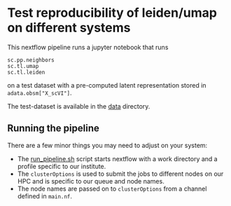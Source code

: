 # Test reproducibility of leiden/umap on different systems

This nextflow pipeline runs a jupyter notebook that runs 
```
sc.pp.neighbors
sc.tl.umap
sc.tl.leiden
```

on a test dataset with a pre-computed latent representation stored in `adata.obsm["X_scVI"]`.

The test-dataset is available in the [data](./data) directory. 

## Running the pipeline

There are a few minor things you may need to adjust on your system: 

 * The [run_pipeline.sh](./run_pipeline.sh) script starts nextflow with a work directory
   and a profile specific to our institute.
 * The `clusterOptions` is used to submit the jobs to different nodes on our HPC and
   is specific to our queue and node names. 
 * The node names are passed on to `clusterOptions` from a channel defined in `main.nf`. 
